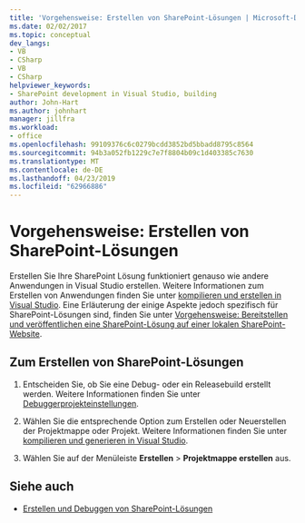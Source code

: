 ```yaml
---
title: 'Vorgehensweise: Erstellen von SharePoint-Lösungen | Microsoft-Dokumentation'
ms.date: 02/02/2017
ms.topic: conceptual
dev_langs:
- VB
- CSharp
- VB
- CSharp
helpviewer_keywords:
- SharePoint development in Visual Studio, building
author: John-Hart
ms.author: johnhart
manager: jillfra
ms.workload:
- office
ms.openlocfilehash: 99109376c6c0279bcdd3852bd5bbadd8795c8564
ms.sourcegitcommit: 94b3a052fb1229c7e7f8804b09c1d403385c7630
ms.translationtype: MT
ms.contentlocale: de-DE
ms.lasthandoff: 04/23/2019
ms.locfileid: "62966886"
---
```

# <a name="how-to-build-sharepoint-solutions"></a>Vorgehensweise: Erstellen von SharePoint-Lösungen

Erstellen Sie Ihre SharePoint Lösung funktioniert genauso wie andere Anwendungen in Visual Studio erstellen. Weitere Informationen zum Erstellen von Anwendungen finden Sie unter [kompilieren und erstellen in Visual Studio](../ide/compiling-and-building-in-visual-studio.md). Eine Erläuterung der einige Aspekte jedoch spezifisch für SharePoint-Lösungen sind, finden Sie unter [Vorgehensweise: Bereitstellen und veröffentlichen eine SharePoint-Lösung auf einer lokalen SharePoint-Website](../sharepoint/how-to-deploy-and-publish-a-sharepoint-solution-to-a-local-sharepoint-site.md).

## <a name="to-build-sharepoint-solutions"></a>Zum Erstellen von SharePoint-Lösungen

1. Entscheiden Sie, ob Sie eine Debug- oder ein Releasebuild erstellt werden. Weitere Informationen finden Sie unter [Debuggerprojekteinstellungen](../debugger/debugger-project-settings.md).

2. Wählen Sie die entsprechende Option zum Erstellen oder Neuerstellen der Projektmappe oder Projekt. Weitere Informationen finden Sie unter [kompilieren und generieren in Visual Studio](../ide/compiling-and-building-in-visual-studio.md).

3. Wählen Sie auf der Menüleiste **Erstellen** > **Projektmappe erstellen** aus.

## <a name="see-also"></a>Siehe auch

- [Erstellen und Debuggen von SharePoint-Lösungen](../sharepoint/building-and-debugging-sharepoint-solutions.md)
